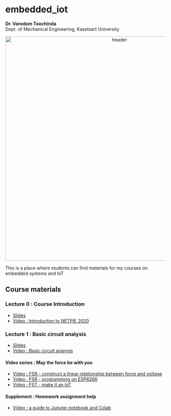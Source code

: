 # embedded_iot
<b>Dr. Varodom Toochinda</b>
<br>Dept. of Mechanical Engineering, Kasetsart University 
<p align="center">
<img src="https://drive.google.com/uc?id=1hFLVQMM4k2ob4w5fgN8a_ueQ8IyVIpvn" width=700 alt="header"/>
</p>

This is a place where students can find materials for my courses on embedded systems and IoT

## Course materials

### Lecture 0 : Course Introduction
<ul>
<li /><a href="https://drive.google.com/file/d/1XnlFtc-fcfZwx6CTDuuGg81CrwXkXjlJ/view?usp=sharing" target=_blank>Slides</a>
<li /><a href="https://drive.google.com/file/d/1cQ9LtRtOm9TD5LR1YBCy_t0dWqVYaU8x/view?usp=sharing" target=_blank>Video : Introduction to NETPIE 2020</a>
</ul>

### Lecture 1 : Basic circuit analysis
<ul>
<li /><a href="https://drive.google.com/file/d/1BJ14zLY259hw0fgeub9WmZS1zZNS4LH_/view?usp=sharing" target=_blank>Slides</a>
<li /><a href="https://drive.google.com/file/d/1NiLv8U8hjEvTXQgC8owG0IoYKrGT-PCh/view?usp=sharing" target=_blank>Video : Basic circuit analysis</a> 
</ul>

#### Video series : May the force be with you
<ul>
<li /><a href="https://drive.google.com/file/d/1CkXYlQEiY24paO6hkoTwTkxp6OFyygOL/view?usp=sharing" target=_blank>Video : FSR - construct a linear relationship between force and voltage</a> 
<li /><a href="https://drive.google.com/file/d/19UwQskfELpm0E94j0qV8MFV1Txg4-y8i/view?usp=sharing" target=_blank>Video : FSR - programming on ESP8266</a> 
<li /><a href="https://drive.google.com/file/d/1CvIjZ3Suab5WXaI29MHGTMUC4i7QKU25/view?usp=sharing" target=_blank>Video : FST - make it an IoT</a>
</ul>

#### Supplement : Homework assignment help
<ul>
<li /><a href="https://drive.google.com/file/d/1P_CSrPb_DK1sx3-zJGA02jIwPf7gklmW/view?usp=sharing" target=_blank>Video : a guide to Jupyter notebook and Colab</a>
</ul>
